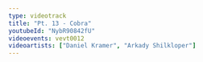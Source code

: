 ```yaml
---
type: videotrack
title: "Pt. 13 - Cobra"
youtubeId: "NybR90842fU"
videoevents: vevt0012
videoartists: ["Daniel Kramer", "Arkady Shilkloper"]
---
```

